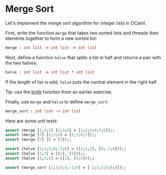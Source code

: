 # Merge Sort

Let's implement the merge sort algorithm for integer lists in OCaml.

First, write the function `merge` that takes two
sorted lists and threads their elements together to form a new sorted list:
```ocaml
merge : int list -> int list -> int list
```

Next, define a function `halve` that splits a list in half and returns a pair with the two halves:
```ocaml
halve : int list -> int list * int list
```
If the length of list is odd, `halve` puts the central element in the right half.

*Tip*: use the [knife](../knife/README.md) function from an earlier exercise.

Finally, use `merge` and `halve` to define `merge_sort`:
```ocaml
merge_sort : int list -> int list
```

Here are some unit tests:

```ocaml
assert (merge [1;4;5] [2;3;6] = [1;2;3;4;5;6]);;
assert (merge [7] [2;3;6] = [2;3;6;7]);;
assert (merge [7] [] = [7]);;

assert (halve [1;3;5;8;-2;6] = ([1;3;5], [8;-2;6]));;
assert (halve [1;3] = ([1], [3]));;
assert (halve [1;3;5] = ([1], [3;5]));;

assert (merge_sort [1;3;5;8;-2;6] = [-2;1;3;5;6;8]);;
```